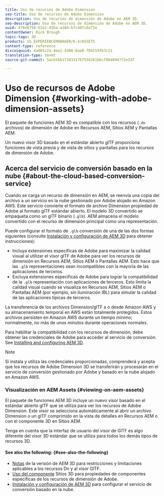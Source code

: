 ```yaml
---
title: Uso de recursos de Adobe Dimension
seo-title: Uso de recursos de Adobe Dimension
description: Uso de recursos de dimensión de Adobe en AEM 3D.
seo-description: Uso de recursos de dimensión de Adobe en AEM 3D.
uuid: 476e6758-b3a1-42ba-a18d-bfc407c6a72e
contentOwner: Rick Brough
topic-tags: 3D
products: SG_EXPERIENCEMANAGER/6.4/ASSETS
content-type: reference
discoiquuid: 4a601c2a-4ea1-4308-8ae8-704155f63c21
translation-type: tm+mt
source-git-commit: 5acb16b1734331767554261bbcf9640947f2e23f

---
```



# Uso de recursos de Adobe Dimension {#working-with-adobe-dimension-assets}

El paquete de funciones AEM 3D es compatible con los recursos (`.dn` archivos) de dimensión de Adobe en Recursos AEM, Sitios AEM y Pantallas AEM.

Un nuevo visor 3D basado en el estándar abierto glTF proporciona funciones de vista previa y de vista de sitios y pantallas para los recursos de dimensión de Adobe.

## Acerca del servicio de conversión basado en la nube {#about-the-cloud-based-conversion-service}

Cuando se carga un recurso de dimensión en AEM, se reenvía una copia del archivo a un servicio en la nube gestionado por Adobe alojado en Amazon AWS. Este servicio convierte el formato de archivo Dimension propiedad de Adobe al formato glTF estándar abierto. El modelo 3D convertido se empaqueta como un glTF binario (`.glb`). AEM almacena el modelo convertido con el recurso de dimensión principal como una representación.

Puede configurar el formato de `.glb` conversión de una de las dos formas siguientes (consulte [Instalación y configuración de AEM 3D](install-config-3d.md) para obtener instrucciones):

* Incluya extensiones específicas de Adobe para maximizar la calidad visual al utilizar el visor glTF de Adobe para ver los recursos de dimensión en Recursos AEM, Sitios AEM o Pantallas AEM. Esto hace que las `.glb` representaciones sean incompatibles con la mayoría de las aplicaciones de terceros.
* Excluya extensiones específicas de Adobe para lograr la compatibilidad de la `.glb` representación con aplicaciones de terceros. Esto limita la calidad visual cuando se visualiza en Recursos AEM, Sitios AEM o Pantallas AEM (por ejemplo, sin iluminación IBL) para simular la calidad de las aplicaciones típicas de terceros.

La transferencia de los archivos Dimension/glTF a o desde Amazon AWS y su almacenamiento temporal en AWS están totalmente protegidos. Estos archivos persisten en Amazon AWS durante un tiempo mínimo; normalmente, no más de unos minutos durante operaciones normales.

Para habilitar la compatibilidad con los recursos de dimensión, debe obtener las credenciales de Adobe para acceder al servicio de conversión. See [Installing and configuring AEM 3D](install-config-3d.md).

>[!NOTE]
>
>Si instala y utiliza las credenciales proporcionadas, comprenderá y acepta que los recursos de Adobe Dimension 3D se transferirán y procesarán en el servicio de conversión gestionado por Adobe y basado en la nube alojado en Amazon AWS.

### Visualización en AEM Assets {#viewing-on-aem-assets}

El paquete de funciones AEM 3D incluye un nuevo visor basado en el estándar abierto glTF que se utiliza para ver los recursos de Adobe Dimension. Este visor se selecciona automáticamente al abrir un archivo Dimension o un glTF comprimido en la vista de detalles en Recursos AEM o con el componente 3D en Sitios AEM.

Tenga en cuenta que la interfaz de usuario del visor de GlTF es algo diferente del visor 3D estándar que se utiliza para todos los demás tipos de recursos 3D.

#### See also the following: {#see-also-the-following}

* [Notas](/help/release-notes/aem3d-release-notes.md) de la versión de AEM 3D para restricciones y limitaciones aplicables a los recursos Dn y al visor GlTF.
* [Uso del componente](using-the-3d-sites-component.md) Sitios 3D para propiedades de componentes específicas de los recursos de dimensión de Adobe.
* [Instalación y configuración de AEM 3D](install-config-3d.md) para configurar el servicio de conversión basado en la nube.

